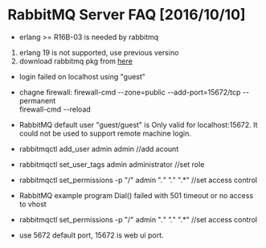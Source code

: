 # RabbitMQ Server FAQ [2016/10/10]  
* erlang >= R16B-03 is needed by rabbitmq  
 1.  erlang 19 is not supported, use previous versino  
 2.  download rabbitmq pkg from [here](https://github.com/rabbitmq/erlang-rpm/releases)   
 
* login failed on localhost using "guest"  
 *  chagne firewall: 
    firewall-cmd --zone=public --add-port=15672/tcp --permanent  
    firewall-cmd --reload  
 *  RabbitMQ default user "guest/guest" is Only valid for localhost:15672.  It could not be used to support remote machine login.  
 *  rabbitmqctl add_user admin admin   //add acount   
 *  rabbitmqctl set_user_tags admin administrator   //set role  
 *  rabbitmqctl set_permissions -p "/" admin ".*" ".*" ".*"    //set access control  
 
* RabbitMQ example program Dial() failed with 501 timeout or no access to vhost  
 *  rabbitmqctl set_permissions -p "/" admin ".*" ".*" ".*"    //set access control  
 *  use 5672 default port, 15672 is web ui port. 
